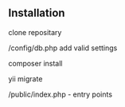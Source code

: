 ## Installation
clone repositary 

/config/db.php  add valid settings 

 composer install 

 yii migrate 
 
 
/public/index.php  - entry points